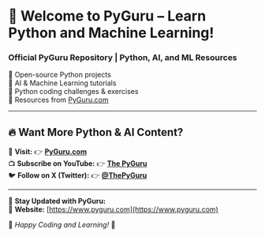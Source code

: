 # 🐍 Welcome to PyGuru – Learn Python and Machine Learning!  

### **Official PyGuru Repository | Python, AI, and ML Resources**  
🔹 Open-source Python projects  
🔹 AI & Machine Learning tutorials  
🔹 Python coding challenges & exercises  
🔹 Resources from [PyGuru.com](https://www.pyguru.com)  

---

## 🔥 Want More Python & AI Content?  
📌 **Visit:** 👉 [**PyGuru.com**](https://www.pyguru.com)  
📺 **Subscribe on YouTube:** 👉 [**The PyGuru**](https://www.youtube.com/@ThePyGuru)  
🐦 **Follow on X (Twitter):** 👉 [**@ThePyGuru**](https://x.com/ThePyGuru)  

---

📢 **Stay Updated with PyGuru:**  
🔗 **Website:** [https://www.pyguru.com](https://www.pyguru.com)  

🔹 _Happy Coding and Learning!_ 🔹

